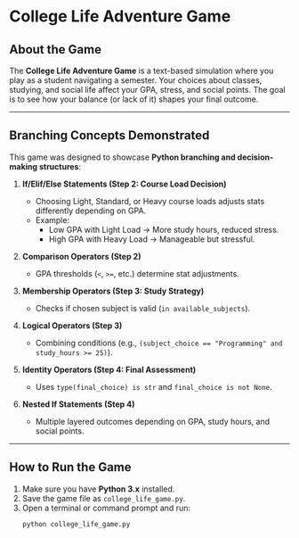 # College Life Adventure Game 

## About the Game  
The **College Life Adventure Game** is a text-based simulation where you play as a student navigating a semester. Your choices about classes, studying, and social life affect your GPA, stress, and social points. The goal is to see how your balance (or lack of it) shapes your final outcome.  

---

## Branching Concepts Demonstrated  

This game was designed to showcase **Python branching and decision-making structures**:  

1. **If/Elif/Else Statements (Step 2: Course Load Decision)**  
   - Choosing Light, Standard, or Heavy course loads adjusts stats differently depending on GPA.  
   - Example:  
     - Low GPA with Light Load → More study hours, reduced stress.  
     - High GPA with Heavy Load → Manageable but stressful.  

2. **Comparison Operators (Step 2)**  
   - GPA thresholds (`<`, `>=`, etc.) determine stat adjustments.  

3. **Membership Operators (Step 3: Study Strategy)**  
   - Checks if chosen subject is valid (`in available_subjects`).  

4. **Logical Operators (Step 3)**  
   - Combining conditions (e.g., `(subject_choice == "Programming" and study_hours >= 25)`).  

5. **Identity Operators (Step 4: Final Assessment)**  
   - Uses `type(final_choice) is str` and `final_choice is not None`.  

6. **Nested If Statements (Step 4)**  
   - Multiple layered outcomes depending on GPA, study hours, and social points.  

---

## How to Run the Game  

1. Make sure you have **Python 3.x** installed.  
2. Save the game file as `college_life_game.py`.  
3. Open a terminal or command prompt and run:  
   ```bash
   python college_life_game.py
